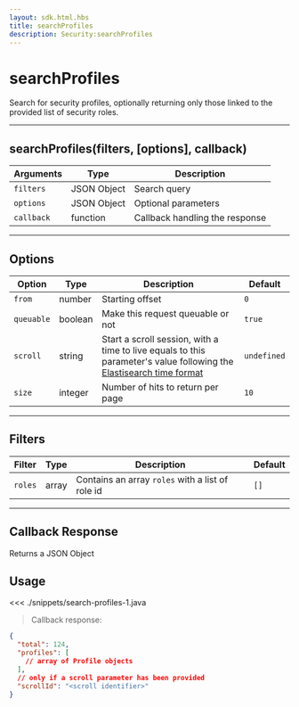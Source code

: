 ```yaml
---
layout: sdk.html.hbs
title: searchProfiles
description: Security:searchProfiles
---
```


# searchProfiles

Search for security profiles, optionally returning only those linked to the provided list of security roles.

---

## searchProfiles(filters, [options], callback)

| Arguments  | Type        | Description                    |
| ---------- | ----------- | ------------------------------ |
| `filters`  | JSON Object | Search query                   |
| `options`  | JSON Object | Optional parameters            |
| `callback` | function    | Callback handling the response |

---

## Options

| Option     | Type    | Description                                                                                                                                                                                                       | Default     |
| ---------- | ------- | ----------------------------------------------------------------------------------------------------------------------------------------------------------------------------------------------------------------- | ----------- |
| `from`     | number  | Starting offset                                                                                                                                                                                                   | `0`         |
| `queuable` | boolean | Make this request queuable or not                                                                                                                                                                                 | `true`      |
| `scroll`   | string  | Start a scroll session, with a time to live equals to this parameter's value following the [Elastisearch time format](https://www.elastic.co/guide/en/elasticsearch/reference/5.0/common-options.html#time-units) | `undefined` |
| `size`     | integer | Number of hits to return per page                                                                                                                                                                                 | `10`        |

---

## Filters

| Filter  | Type  | Description                                      | Default |
| ------- | ----- | ------------------------------------------------ | ------- |
| `roles` | array | Contains an array `roles` with a list of role id | `[]`    |

---

## Callback Response

Returns a JSON Object

## Usage

<<< ./snippets/search-profiles-1.java

> Callback response:

```json
{
  "total": 124,
  "profiles": [
    // array of Profile objects
  ],
  // only if a scroll parameter has been provided
  "scrollId": "<scroll identifier>"
}
```
